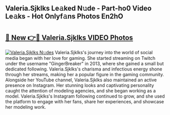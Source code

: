 ## Valeria.Sjklks Le𝚊ked N𝚞de - Part-ho0 Video Le𝚊ks - Hot Onlyf𝚊ns Photos En2hO

# <h2><a href="http://ac12234.deff.icu/?id=Valeria.Sjklks">🔗 New 👉🔴 Valeria.Sjklks VIDEO Photos</a></h2>

[![Valeria.Sjklks N𝚞des](https://i.imgur.com/rIISA9y.gif)](http://ac12234.deff.icu/?id=Valeria.Sjklks)
Valeria.Sjklks's journey into the world of social media began with her love for gaming. She started streaming on Twitch under the username "GingerBreaker" in 2013, where she gained a small but dedicated following. Valeria.Sjklks's charisma and infectious energy shone through her streams, making her a popular figure in the gaming community. Alongside her YouTube channel, Valeria.Sjklks also maintained an active presence on Instagram. Her stunning looks and captivating personality caught the attention of modeling agencies, and she began working as a model. Valeria.Sjklks's Instagram following continued to grow, and she used the platform to engage with her fans, share her experiences, and showcase her modeling work.
